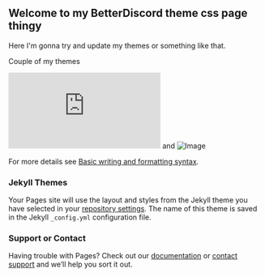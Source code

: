 ## Welcome to my BetterDiscord theme css page thingy

Here I'm gonna try and update my themes or something like that. 


Couple of my themes


![gray and orangered theme](https://raw.githubusercontent.com/StriderG/BetterDiscord-themes/main/G%26OR.css) and ![Image](src)

[](url)
For more details see [Basic writing and formatting syntax](https://docs.github.com/en/github/writing-on-github/getting-started-with-writing-and-formatting-on-github/basic-writing-and-formatting-syntax).

### Jekyll Themes

Your Pages site will use the layout and styles from the Jekyll theme you have selected in your [repository settings](https://github.com/StriderG/StriderG.github.io/settings/pages). The name of this theme is saved in the Jekyll `_config.yml` configuration file.

### Support or Contact

Having trouble with Pages? Check out our [documentation](https://docs.github.com/categories/github-pages-basics/) or [contact support](https://support.github.com/contact) and we’ll help you sort it out.
